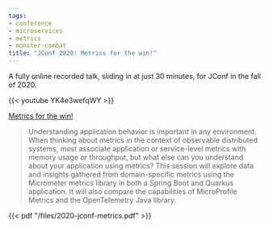 ```yaml
---
tags:
- conference
- microservices
- metrics
- monster-combat
title: "JConf 2020: Metrics for the win!"
---
```


A fully online recorded talk, sliding in at just 30 minutes, for JConf in the fall of 2020.

{{< youtube YK4e3wefqWY >}}

<!--more-->

[Metrics for the win!](https://jconf.dev/session?id=5666)

> Understanding application behavior is important in any environment. When thinking about metrics in the context of observable distributed systems, most associate application or service-level metrics with memory usage or throughput, but what else can you understand about your application using metrics? This session will explore data and insights gathered from domain-specific metrics using the Micrometer metrics library in both a Spring Boot and Quarkus application. It will also compare the capabilities of MicroProfile Metrics and the OpenTelemetry Java library.

{{< pdf "/files/2020-jconf-metrics.pdf" >}}